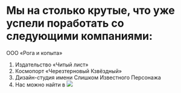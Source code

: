 # Мы на столько крутые, что уже успели поработать со следующими компаниями:
ООО «Рога и копыта»
1. Издательство «Читый лист»
2. Космопорт «Черезтерновый Кзвёздный»
3. Дизайн-студия имени Слишком Известного Персонажа
4. Нас можно найти в ![](google.com.)